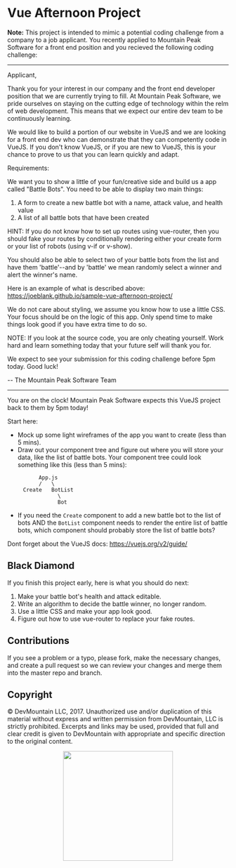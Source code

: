 # Vue Afternoon Project

**Note:** This project is intended to mimic a potential coding challenge from a company to a job applicant. You recently applied to Mountain Peak Software for a front end position and you recieved the following coding challenge:

-------------------------------------------------------------------
Applicant,

Thank you for your interest in our company and the front end developer position that we are currently trying to fill. At Mountain Peak Software, we pride ourselves on staying on the cutting edge of technology within the relm of web development. This means that we expect our entire dev team to be continuously learning.

We would like to build a portion of our website in VueJS and we are looking for a front end dev who can demonstrate that they can competently code in VueJS. If you don't know VueJS, or if you are new to VueJS, this is your chance to prove to us that you can learn quickly and adapt.

Requirements:

We want you to show a little of your fun/creative side and build us a app called "Battle Bots". You need to be able to display two main things:

1. A form to create a new battle bot with a name, attack value, and health value
2. A list of all battle bots that have been created

HINT: If you do not know how to set up routes using vue-router, then you should fake your routes by conditionally rendering either your create form or your list of robots (using v-if or v-show).

You should also be able to select two of your battle bots from the list and have them 'battle'--and by 'battle' we mean randomly select a winner and alert the winner's name. 

Here is an example of what is described above: https://joeblank.github.io/sample-vue-afternoon-project/ 

We do not care about styling, we assume you know how to use a little CSS. Your focus should be on the logic of this app. Only spend time to make things look good if you have extra time to do so.

NOTE: If you look at the source code, you are only cheating yourself. Work hard and learn something today that your future self will thank you for.

We expect to see your submission for this coding challenge before 5pm today. Good luck!

-- The Mountain Peak Software Team

-------------------------------------------------------------------


You are on the clock! Mountain Peak Software expects this VueJS project back to them by 5pm today! 

Start here:

* Mock up some light wireframes of the app you want to create (less than 5 mins).
* Draw out your component tree and figure out where you will store your data, like the list of battle bots. Your component tree could look something like this (less than 5 mins):
```
          App.js
          /   \
     Create   BotList
                \
                Bot
```
* If you need the `Create` component to add a new battle bot to the list of bots AND the `BotList` component needs to render the entire list of battle bots, which component should probably store the list of battle bots?

Dont forget about the VueJS docs: https://vuejs.org/v2/guide/

## Black Diamond

If you finish this project early, here is what you should do next:
1. Make your battle bot's health and attack editable.
2. Write an algorithm to decide the battle winner, no longer random.
3. Use a little CSS and make your app look good.
4. Figure out how to use vue-router to replace your fake routes.

## Contributions

If you see a problem or a typo, please fork, make the necessary changes, and create a pull request so we can review your changes and merge them into the master repo and branch.

## Copyright

© DevMountain LLC, 2017. Unauthorized use and/or duplication of this material without express and written permission from DevMountain, LLC is strictly prohibited. Excerpts and links may be used, provided that full and clear credit is given to DevMountain with appropriate and specific direction to the original content.

<p align="center">
<img src="https://devmounta.in/img/logowhiteblue.png" width="250">
</p>
